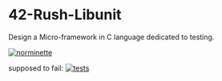 # 42-Rush-Libunit
Design a Micro-framework in C language dedicated to testing.

[![norminette](https://github.com/Alexdelia/42-Rush-Libunit/actions/workflows/norminette.yml/badge.svg?branch=main)](https://github.com/Alexdelia/42-Rush-Libunit/actions/workflows/norminette.yml)

supposed to fail: [![tests](https://github.com/Alexdelia/42-Rush-Libunit/actions/workflows/tests.yml/badge.svg)](https://github.com/Alexdelia/42-Rush-Libunit/actions/workflows/tests.yml)
